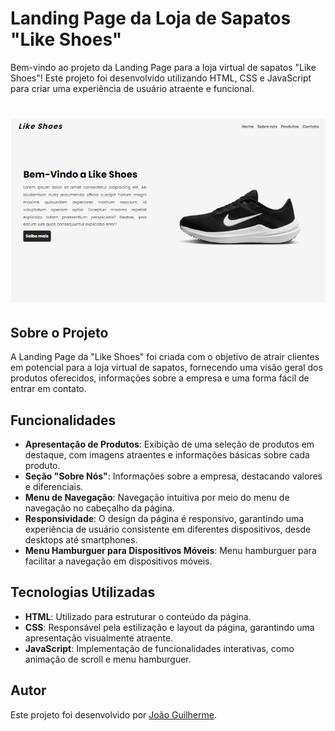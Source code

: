 # Landing Page da Loja de Sapatos "Like Shoes"

Bem-vindo ao projeto da Landing Page para a loja virtual de sapatos "Like Shoes"! Este projeto foi desenvolvido utilizando HTML, CSS e JavaScript para criar uma experiência de usuário atraente e funcional.

<h1 align="center">
    <img src="./assets/img/Home-Page.png" />
</h1>

## Sobre o Projeto

A Landing Page da "Like Shoes" foi criada com o objetivo de atrair clientes em potencial para a loja virtual de sapatos, fornecendo uma visão geral dos produtos oferecidos, informações sobre a empresa e uma forma fácil de entrar em contato.

## Funcionalidades

- **Apresentação de Produtos**: Exibição de uma seleção de produtos em destaque, com imagens atraentes e informações básicas sobre cada produto.
- **Seção "Sobre Nós"**: Informações sobre a empresa, destacando valores e diferenciais.
- **Menu de Navegação**: Navegação intuitiva por meio do menu de navegação no cabeçalho da página.
- **Responsividade**: O design da página é responsivo, garantindo uma experiência de usuário consistente em diferentes dispositivos, desde desktops até smartphones.
- **Menu Hamburguer para Dispositivos Móveis**: Menu hamburguer para facilitar a navegação em dispositivos móveis.

## Tecnologias Utilizadas

- **HTML**: Utilizado para estruturar o conteúdo da página.
- **CSS**: Responsável pela estilização e layout da página, garantindo uma apresentação visualmente atraente.
- **JavaScript**: Implementação de funcionalidades interativas, como animação de scroll e menu hamburguer.

## Autor

Este projeto foi desenvolvido por [João Guilherme](https://github.com/JGuiDev).